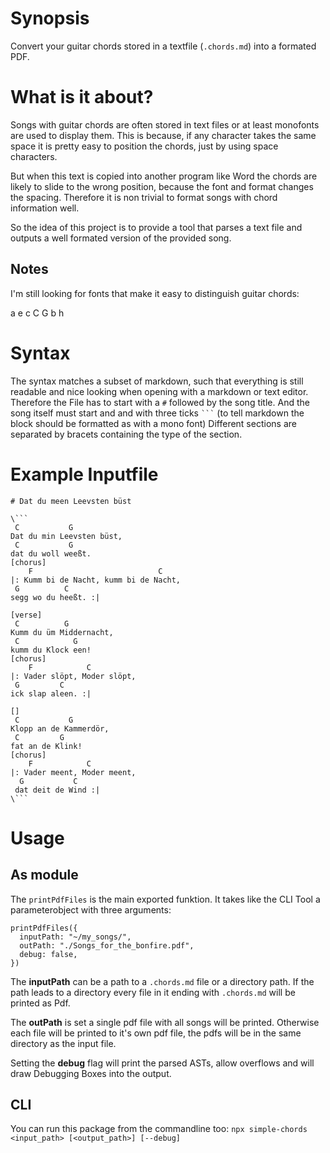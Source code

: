# Synopsis

Convert your guitar chords stored in a textfile (`.chords.md`) into a formated PDF.

# What is it about?

Songs with guitar chords are often stored in text files or at least monofonts are used to display them.
This is because, if any character takes the same space it is pretty easy to position the chords, just by using space characters.

But when this text is copied into another program like Word the chords are likely to slide to the wrong position, because the font and format changes the spacing.
Therefore it is non trivial to format songs with chord information well.

So the idea of this project is to provide a tool that parses a text file
and outputs a well formated version of the provided song.

## Notes

I'm still looking for fonts that make it easy to distinguish guitar chords:

a e c C G b h

# Syntax

The syntax matches a subset of markdown,
such that everything is still readable and nice looking when opening with a markdown or text editor.
Therefore the File has to start with a `#` followed by the song title.
And the song itself must start and and with three ticks ` ``` ` (to tell markdown the block should be formatted as with a mono font)
Different sections are separated by bracets containing the type of the section.

# Example Inputfile

````
# Dat du meen Leevsten büst

\```
 C           G
Dat du min Leevsten büst,
 C           G
dat du woll weeßt.
[chorus]
    F                            C
|: Kumm bi de Nacht, kumm bi de Nacht,
 G          C
segg wo du heeßt. :|

[verse]
 C          G
Kumm du üm Middernacht,
 C            G
kumm du Klock een!
[chorus]
    F            C
|: Vader slöpt, Moder slöpt,
 G         C
ick slap aleen. :|

[]
 C           G
Klopp an de Kammerdör,
 C         G
fat an de Klink!
[chorus]
    F            C
|: Vader meent, Moder meent,
  G           C
 dat deit de Wind :|
\```

````

# Usage

## As module

The `printPdfFiles` is the main exported funktion. It takes like the CLI Tool a parameterobject with three arguments:

```
printPdfFiles({
  inputPath: "~/my_songs/",
  outPath: "./Songs_for_the_bonfire.pdf",
  debug: false,
})
```

The **inputPath** can be a path to a `.chords.md` file or a directory path.
If the path leads to a directory every file in it ending with `.chords.md` will be printed as Pdf.

The **outPath** is set a single pdf file with all songs will be printed.
Otherwise each file will be printed to it's own pdf file, the pdfs will be in the same directory as the input file.

Setting the **debug** flag will print the parsed ASTs, allow overflows and will draw Debugging Boxes into the output.

## CLI

You can run this package from the commandline too: `npx simple-chords <input_path> [<output_path>] [--debug]`
